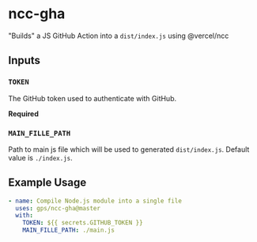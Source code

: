 # ncc-gha
"Builds" a JS GitHub Action into a `dist/index.js` using @vercel/ncc

## Inputs

### `TOKEN`

The GitHub token used to authenticate with GitHub.

**Required**

### `MAIN_FILLE_PATH`

Path to main js file which will be used to generated `dist/index.js`. Default value is `./index.js`.


## Example Usage

```yml
- name: Compile Node.js module into a single file
  uses: gps/ncc-gha@master
  with:
    TOKEN: ${{ secrets.GITHUB_TOKEN }}
    MAIN_FILLE_PATH: ./main.js
```
